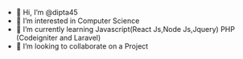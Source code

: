 - 👋 Hi, I’m @dipta45
- 👀 I’m interested in Computer Science
- 🌱 I’m currently learning Javascript(React Js,Node Js,Jquery) PHP (Codeigniter and Laravel)
- 💞️ I’m looking to collaborate on a Project


<!---
dipta45/dipta45 is a ✨ special ✨ repository because its `README.md` (this file) appears on your GitHub profile.
You can click the Preview link to take a look at your changes.
--->

